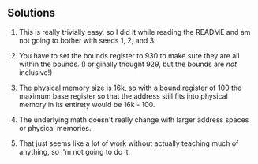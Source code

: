 ## Solutions

1. This is really trivially easy, so I did it while reading the README and am not going to bother with seeds 1, 2, and 3.

2. You have to set the bounds register to 930 to make sure they are all within the bounds. (I originally thought 929, but the bounds are _not_ inclusive!)

3. The physical memory size is 16k, so with a bound register of 100 the maximum base register so that the address still fits into physical memory in its entirety would be 16k - 100.

4. The underlying math doesn't really change with larger address spaces or physical memories.

5. That just seems like a lot of work without actually teaching much of anything, so I'm not going to do it.